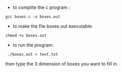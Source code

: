 - to compilte the c program : 

`gcc boxes.c -o boxes.out`

- to make the file boxes.out executable: 

`chmod +x boxes.out`

- to run the program: 

` ./boxes.out > text.txt`

then type the 3 dimension of boxes you want to fill in
